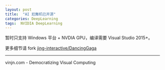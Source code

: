 ```yaml
---
layout: post
title:  "AI 尬舞机已开源"
categories: DeepLearning
tags:  NVIDIA DeepLearning
---
```


暂时只支持 Windows 平台 + NVDIA GPU，编译需要 Visual Studio 2015+。

更多细节请 fork [jing-interactive/DancingGaga](https://github.com/jing-interactive/DancingGaga)

----
vinjn.com - Democratizing Visual Computing
